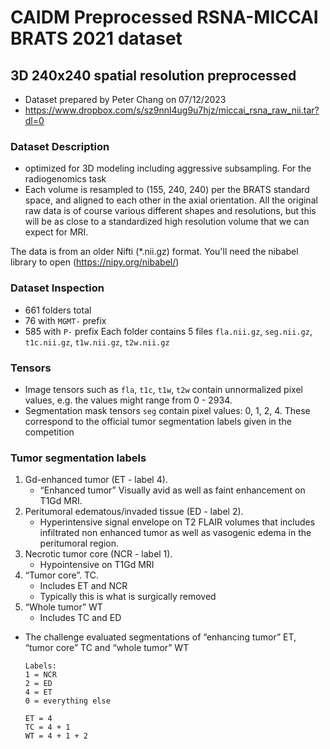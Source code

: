 # CAIDM Preprocessed RSNA-MICCAI BRATS 2021 dataset

## 3D 240x240 spatial resolution preprocessed
* Dataset prepared by Peter Chang on 07/12/2023
* https://www.dropbox.com/s/sz9nnl4ug9u7hjz/miccai_rsna_raw_nii.tar?dl=0
### Dataset Description
* optimized for 3D modeling including aggressive subsampling. For the radiogenomics task
* Each volume is resampled to (155, 240, 240) per the BRATS standard space, and aligned to each other in the axial orientation. All the original raw data is of course various different shapes and resolutions, but this will be as close to a standardized high resolution volume that we can expect for MRI.

The data is from an older Nifti (*.nii.gz) format. You'll need the nibabel library to open (https://nipy.org/nibabel/) 

### Dataset Inspection
* 661 folders total
* 76 with `MGMT-` prefix
* 585 with `P-` prefix
Each folder contains 5 files
`fla.nii.gz`, `seg.nii.gz`, `t1c.nii.gz`, `t1w.nii.gz`, `t2w.nii.gz`

### Tensors
* Image tensors such as `fla`, `t1c`, `t1w`, `t2w` contain unnormalized pixel values, e.g. the values might range from 0 - 2934.
* Segmentation mask tensors `seg` contain pixel values: 0, 1, 2, 4. These correspond to the official tumor segmentation labels given in the competition

### Tumor segmentation labels
1. Gd-enhanced tumor (ET - label 4). 
    - “Enhanced tumor”
    Visually avid as well as faint enhancement on T1Gd MRI.
2. Peritumoral edematous/invaded tissue (ED - label 2).
    - Hyperintensive signal envelope on T2 FLAIR volumes that includes infiltrated non enhanced tumor as well as vasogenic edema in the peritumoral region.
3. Necrotic tumor core (NCR - label 1).
    - Hypointensive on T1Gd MRI
4. “Tumor core”. TC. 
    - Includes ET and NCR
    - Typically this is what is surgically removed
5. “Whole tumor” WT
    - Includes TC and ED

- The challenge evaluated segmentations of “enhancing tumor” ET, “tumor core” TC and “whole tumor” WT
    ```
    Labels:
    1 = NCR
    2 = ED
    4 = ET
    0 = everything else

    ET = 4
    TC = 4 + 1
    WT = 4 + 1 + 2
    ```